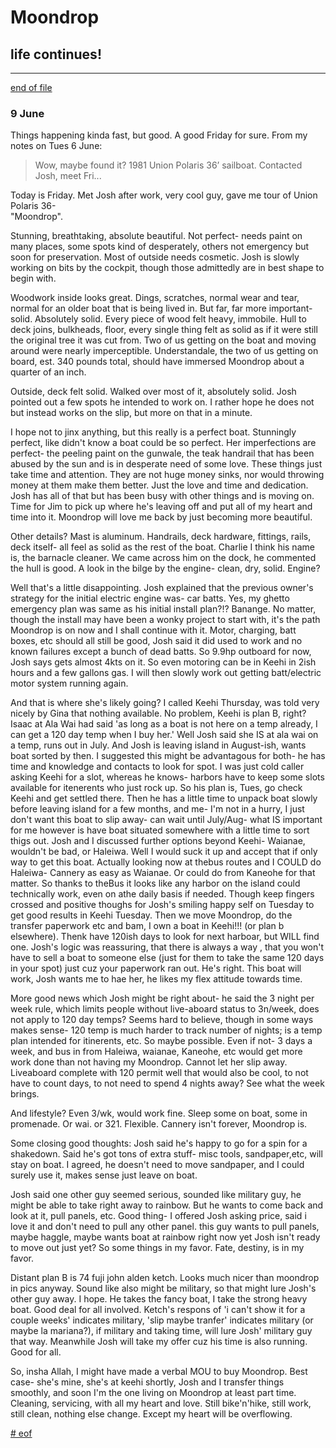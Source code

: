 # Moondrop

## life continues!

---

[end of file](#eof)


### 9 June  

Things happening kinda fast, but good.  A good Friday for sure.  From my notes on Tues 6 June:  

> Wow, maybe found it?  1981 Union Polaris 36’ sailboat.  Contacted Josh, meet Fri...    

Today is Friday.  Met Josh after work, very cool guy, gave me tour of Union Polaris 36-  
"Moondrop".

Stunning, breathtaking, absolute beautiful.  Not perfect- needs paint on many places, some spots kind of desperately, others not emergency but soon for preservation.   Most of outside needs cosmetic.  Josh is slowly working on bits by the cockpit, though those admittedly are in best shape to begin with.

Woodwork inside looks great.   Dings, scratches, normal wear and tear, normal for an older boat that is being lived in.  But far, far more important- solid.  Absolutely solid.  Every piece of wood felt heavy, immobile.  Hull to deck joins, bulkheads, floor, every single thing felt as solid as if it were still the original tree it was cut from.  Two of us getting on the boat and moving around were nearly imperceptible.  Understandale, the two of us getting on board, est. 340 pounds total, should have immersed Moondrop about a quarter of an inch.  

Outside, deck felt solid.  Walked over most of it, absolutely solid.  Josh pointed out a few spots he intended to work on.  I rather hope he does not but instead works on the slip, but more on that in a minute.  

I hope not to jinx anything, but this really is a perfect boat.  Stunningly perfect, like didn't know a boat could be so perfect.  Her imperfections are perfect- the peeling paint on the gunwale, the teak handrail that has been abused by the sun and is in desperate need of some love.  These things just take time and attention.  They are not huge money sinks, nor would throwing money at them make them better.  Just the love and time and dedication.  Josh has all of that but has been busy with other things and is moving on.  Time for Jim to pick up where he's leaving off and put all of my heart and time into it.  Moondrop will love me back by just becoming more beautiful.  

Other details?  Mast is aluminum.  Handrails, deck hardware, fittings, rails, deck itself- all feel as solid as the rest of the boat.  Charlie I think his name is, the barnacle cleaner.  We came across him on the dock, he commented the hull is good.  A look in the bilge by the engine- clean, dry, solid.  Engine?

Well that's a little disappointing.  Josh explained that the previous owner's strategy for the initial electric engine was- car batts.  Yes, my ghetto emergency plan was same as his initial install plan?!?  Banange.  No matter, though the install may have been a wonky project to start with, it's the path Moondrop is on now and I shall continue with it.  Motor, charging, batt boxes, etc should all still be good, Josh said it did used to work and no known failures except a bunch of dead batts.  So 9.9hp outboard for now, Josh says gets almost 4kts on it.  So even motoring can be in Keehi in 2ish hours and a few gallons gas.  I will then slowly work out getting batt/electric motor system running again.

And that is where she's likely going?  I called Keehi Thursday, was told very nicely by Gina that nothing available.  No problem, Keehi is plan B, right?  Isaac at Ala Wai had said 'as long as a boat is not here on a temp already, I can get a 120 day temp when I buy her.'  Well Josh said she IS at ala wai on a temp, runs out in July.  And Josh is leaving island in August-ish, wants boat sorted by then.  I suggested this might be advantagous for both- he has time and knowledge and contacts to look for spot.  I was just cold caller asking Keehi for a slot, whereas he knows- harbors have to keep some slots available for itenerents who just rock up. So his plan is, Tues, go check Keehi and get settled there.  Then he has a little time to unpack boat slowly before leaving island for a few months, and me- I'm not in a hurry, I just don't want this boat to slip away- can wait until July/Aug- what IS important for me however is have boat situated somewhere with a little time to sort thigs out.  Josh and I discussed further options beyond Keehi- Waianae, wouldn't be bad, or Haleiwa.  Well I would suck it up and accept that if only way to get this boat.  Actually looking now at thebus routes and I COULD do Haleiwa- Cannery as easy as Waianae.  Or could do from Kaneohe for that matter.  So thanks to theBus it looks like any harbor on the island could technically work, even on athe daily basis if needed.  Though keep fingers crossed and positive thoughs for Josh's smiling happy self on Tuesday to get good results in Keehi Tuesday.  Then we  move Moondrop, do the transfer paperwork etc and bam, I own a boat in Keehi!!! (or plan b elsewhere).  Thenk have 120ish days to look for next harboar, but WILL find one.  Josh's logic was reassuring, that there is always a way , that you won't have to sell a boat to someone else (just for them to take the same 120 days in your spot) just cuz your paperwork ran out.  He's right.  This boat will work, Josh wants me to hae her, he likes my flex attitude towards time.  

More good news which Josh might be right about- he said the 3 night per week rule, which limits people without live-aboard status to 3n/week, does not apply to 120 day temps?  Seems hard to believe, though in some ways makes sense- 120 temp is much harder to track number of nights; is a temp plan intended for itinerents, etc.  So maybe possible.  Even if not- 3 days a week, and bus in from Haleiwa, waianae, Kaneohe, etc would get more work done than not having my Moondrop.  Cannot let her slip away.  Liveaboard complete with 120 permit well that would also be cool, to not have to count days, to not need to spend 4 nights away?  See what the week brings.  

And lifestyle?  Even 3/wk, would work fine.  Sleep some on boat, some in promenade.  Or wai.  or 321.  Flexible.  Cannery isn't forever, Moondrop is.  

Some closing good thoughts:  Josh said he's happy to go for a spin for a shakedown.  Said he's got tons of extra stuff- misc tools, sandpaper,etc, will stay on boat.  I agreed, he doesn't need to move sandpaper, and I could surely use it, makes sense just leave on boat.

Josh said one other guy seemed serious, sounded like military guy, he might be able to take right away to rainbow.  But he wants to come back and look at it, pull panels, etc.  Good thing- I offered Josh asking price, said i love it and don't need to pull any other panel.  this guy wants to pull panels, maybe haggle, maybe wants boat at rainbow right now yet Josh isn't ready to move out just yet?  So some things in my favor.  Fate, destiny, is in my favor.  

Distant plan B is 74 fuji john alden ketch.  Looks much nicer than moondrop in pics anyway.  Sound like also might be military, so that might lure Josh's other guy away.  I hope.  He takes the fancy boat, I take the strong heavy boat.  Good deal for all involved.  Ketch's respons of 'i can't show it for a couple weeks' indicates military, 'slip maybe tranfer' indicates military (or maybe la mariana?), if military and taking time, will lure Josh' military guy that way.  Meanwhile Josh will take my offer cuz his time is also running.  Good for all.  

So, insha Allah, I might have made a verbal MOU to buy Moondrop.  Best case- she's mine, she's at keehi shortly, Josh and I transfer things smoothly, and soon I'm the one living on Moondrop at least part time.  Cleaning, servicing, with all my heart and love.  Still bike'n'hike, still work, still clean, nothing else change.  Except my heart will be overflowing.  

<a href ="eof">
# eof
</a>

